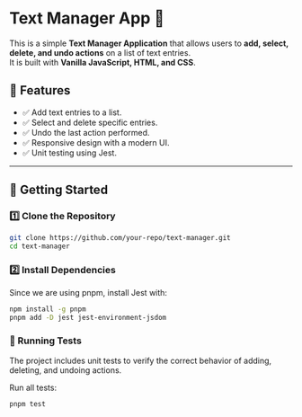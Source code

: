 # Text Manager App 📝

This is a simple **Text Manager Application** that allows users to **add, select, delete, and undo actions** on a list of text entries.  
It is built with **Vanilla JavaScript, HTML, and CSS**.

## 📌 Features
- ✅ Add text entries to a list.
- ✅ Select and delete specific entries.
- ✅ Undo the last action performed.
- ✅ Responsive design with a modern UI.
- ✅ Unit testing using Jest.

---

## 🚀 Getting Started

### **1️⃣ Clone the Repository**
```sh
git clone https://github.com/your-repo/text-manager.git
cd text-manager
```

### **2️⃣ Install Dependencies**
Since we are using pnpm, install Jest with:
```sh
npm install -g pnpm
pnpm add -D jest jest-environment-jsdom
```
### **🧪 Running Tests**
The project includes unit tests to verify the correct behavior of adding, deleting, and undoing actions.

Run all tests:
```sh
pnpm test
```
